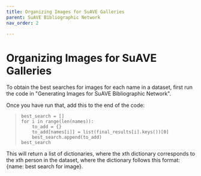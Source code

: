 ```yaml
---
title: Organizing Images for SuAVE Galleries
parent: SuAVE Bibliographic Network
nav_order: 2

---
```


# Organizing Images for SuAVE Galleries

To obtain the best searches for images for each name in a dataset, first run the code in "Generating Images for SuAVE Bibliographic Network".

Once you have run that, add this to the end of the code:

>     best_search = []
>     for i in range(len(names)):
>         to_add = {}
>         to_add[names[i]] = list(final_results[i].keys())[0]
>         best_search.append(to_add)
>     best_search

This will return a list of dictionaries, where the xth dictionary corresponds to the xth person in the dataset, where the dictionary follows this format: {name: best search for image}.

